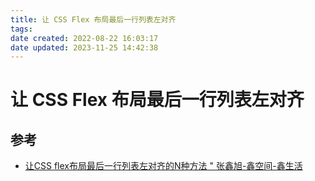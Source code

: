```yaml
---
title: 让 CSS Flex 布局最后一行列表左对齐
tags: 
date created: 2022-08-22 16:03:17
date updated: 2023-11-25 14:42:38
---
```


# 让 CSS Flex 布局最后一行列表左对齐

## 参考

- [让CSS flex布局最后一行列表左对齐的N种方法 " 张鑫旭-鑫空间-鑫生活](https://www.zhangxinxu.com/wordpress/2019/08/css-flex-last-align/)
